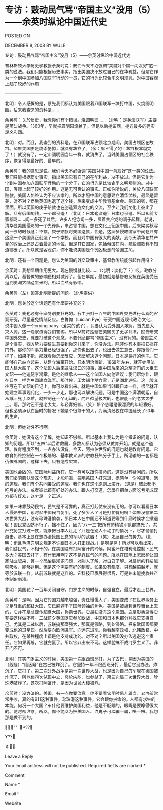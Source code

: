 # 专访：鼓动民气骂“帝国主义”没用（5）——余英时纵论中国近代史  
POSTED ON

DECEMBER 8, 2008 BY WULB

专访：鼓动民气骂“帝国主义”没用（5）——余英时纵论中国近代史

  普林斯顿大学历史学教授余英时说：我们今天不必强调“美国对中国一向友好”这一类的说法。我们只能根据历史事实，指出美国决不放过自己的在华利益，但是它作为一个到中国参加八国联军行动的一员，它的行为比较合乎文明规则。对中国客观上起了较好的作用

—————————————-

北明：令人感慨的是，原先我们都认为美国跟着八国联军一块打中国，火烧圆明园。后来我查来的资料是……

余英时：关於历史，我想你们有个错误。烧圆明园……（北明：是英法联军）主要是英法战争。1860年，早就把圆明园烧掉了。但是以后抢东西，抢的最多的确实是义和团。

北明：对。而且，我查到的资料是，在八国联军占领北京期间，美国占领区在故宫。如果美国要是烧杀抢掠，就没有故宫了。（余：那不得了的！故宫根本就完了！）就没有了，一定和圆明园当年一样，就消失了。当时美国占领区的社会秩序，恢复得是最好的、最早的。

余英时：我的意思是说，我们今天不必强调“美国对中国一向友好”这一类的说法。我们只能根据历史事实，指出美国它有自己的在华利益，决不放过。但是它作为一个到中国参加八国联军行动的一个分子，它的行为是比较合乎文明规则的。对中国，客观上起了较好的作用。这是无可否认的事实。正如你所说的，关於八国联军赔款，美国人始终认为不应该拿的。所以才照中国的意思建立清华学校，最早是留美，对不对？然后英国也退了这个钱，后来变成中华教育基金会。美国的钱，都在里面。所以英国的庚子赔款也在创造双方文化的交流，至少让我们文化上彼此了解。只有俄国的钱，一个都没退！（北明：日本也没退）日本也没退。所以从前大家都骂……闻一多死了以后，许多人纪念闻一多，照着共产党的调子起舞，就说，清华是美国侵略的一个先锋队，来占领中国，想在文化上征服中国。后来梁实秋写闻一多的时候说：不错，庚子赔款时美国退款，但是，这麽多侵略国家中间也只有这麽一个美国真正创造了一个学校，而且对中国有很大的贡献。到今天清华在共产党的政治上还是占着最高的地位。但是其它国家，包括俄国在内，那些赔款也不知道哪去了。所以就是客观讲，你不能说美国是个穷凶极恶的帝国主义。

北明：还有一个问题是，您认为美国的外交政策中，基督教传统能够起作用吗？

余英时：我想早期作用更大。现在慢慢就比较……（北明：淡化了？）哎。政教分离以后，基督教的影响便相对减弱了。但在早期，最初就是基督教反抗在英国受压迫到美洲大陆这里来的，所以当然有影响。





余英时（左）回答北明所提的问题。（北明提供）

北明：您关於这个话题还有什麽要补充的？

余英时：我也没有什麽特别要补充的。我主张对一百年的中国外交史进行认真的客观研究，尽量避免情绪反应。白鲁恂（Lucian Pye）研究中国近现代政治文化，说中国人像一个crying baby（爱哭的孩子），只要认为受外国人欺负，首先便大哭大闹。这一观察值得我们警惕。所以从前蒋廷黻在美国受了史学训练，回去研究中国外交史，就要打破这个观念。不要什麽都骂“帝国主义”，没有用的。帝国主义是个事实，西方势力要做生意要到你这儿来了，你没办法。除非你有本事把它挡在门外，那你的军事力量已经很强了，那你也出去了，也出去做生意去，你跟他们一样了。如果不能，那就看你怎麽反应，怎麽解决这个问题。日本是最好的例子。它能够自己站立起来，从建立海军开始。日本明治维新，1868年左右，就开始用法国人建大船了。这个法国人后来做驻汉口的领事，跟中国后来的总理衙门的大臣王文韶——他追随李鸿章，是他的继承人——这个法国人向他建议：我们帮你忙，跟在日本一样为中国建立海军。那时候，王文韶作地方官，还是湖北巡抚，这一段交往写在王文韶的日记上。你可以看出来。就是中国如果当时跟日本一样，很早就开始建立军事现代化，一步一步走，那也可以解决问题。可是中国这个满清朝廷，自从咸丰死了以后，就控制在一个无知的、而且欲望极大的、也很能干的老太太手上。啊，那时还不是老太太，年轻寡妇嘛。（笑）那个慈禧是很漂亮的年轻寡妇。但也必须承认在当时的情况下她是个很能干的人，为满清政权在中国延长了50年的生命。

北明：但她对外不行啊。

余英时：她没有这个了解，她知识不够嘛。所以基本上我认为是个知识的问题，认知的问题。所以“五四”以后讲救国，多数人都认为必须从教育开始，就是这个道理。教育程度不到，一点办法没有。今天，阿拉伯世界的问题也就是教育问题。它教育始终控制在一个极端的、基本教义派的宗教狂热分子手上。所灌输的一套都是仇恨外国的。这样下去，只有造成灾害。

美国也会凶的。它国际利益所在，它一样可以跟你拼命的。这是没有疑问的。所以我们必须要认清这个现实，才能知道，要跟美国人打交道，很简单：你的道理，我的道理，我们有个共同接受的道理。我们也在这个原则上进行，（这是）彼此都不吃亏的办法。或者彼此都有好处的办法。跟人打交道，怎麽样把单方面吃亏变成双方都有好处，这才是一个正道。

如果一味靠鼓动民气，民气是不可靠的，真正打起仗来没有用的。你可以看看日本人侵略中国，那时候中国民气复阳，死了多少人？可是打仗有用吗？如果没有第二次世界大战，没有珍珠港偷袭，那日本人在中国还不知道要等到什麽时候才会撤退呢！国民党固然不行了，挡不住了，因为“八一三”把所有的精锐军队都搞光了，共产党何尝打过一仗，能够把日本人赶走？只是在别人不动手的情况下，它才偷偷打游击。基本上是在想办法抢国民党的军队的武器！（笑）发展自己的势力。（北明：而且毛泽东明文规定不许跟日本人打正规战。）是啊是啊！所以可以看出来，我们讲民气，不相干的。在美国没有打阿富汗的时候，阿富汗在塔利班控制下民气多大？美国去打了，有什麽用啊？这不是靠民气的问题。所以在国际上怎麽样让国家站立起来，第一个恐怕是知识问题，对别人了解，对自己了解。对最新的科技能够吸收，能够运用。但是这个需要有好的制度。如果没有制度，只有越搞越坏，就等於苏联一样。从前苏联就是这样的。它科技已发展得很高，可是并未能挽救共产体制的崩溃。

北明：美国花了一百年关闭自守，门罗主义的时候，自强自立，最后才走上世界。

余英时：是啊，因为它的国力越来越强，责任慢慢大了，美国变成了在世界事务上举足轻重的超级大国，它已躲避不了国际领袖的角色。美国是被逼到世界舞台上去的。它并不是想要作超级大国，称霸世界。它最初没有这个意图。这是形势逼得它非要这样做不可。二战前夕英国促它参加欧战，中国和日本也都分别找它支持自己。尤其是二战以后，苏联搞那麽强大，那真是侵略，到处侵略。把东欧国家都要变成他的卫星国。然后要向欧洲进军。向远东进军。你看越南政权、北韩政权、中共政权，在某种程度上都是他支持成功的。对不对？所以美国没办法逃避这个责任。它如果再躲，它就完蛋了。所以它非出来不可。这样就搞不成门罗主义了。非开门不可。

北明：其实门罗主义的时候，美国第一次跟西班牙打，为了古巴，是因为美国的（舰艇）“缅因号”在古巴被炸沉了。它坚持一年不跟西班牙打，最后它没办法，炸沉了，它打了。第二次对外战争是第一次世界大战，也是因为自己的军舰在德国被炸沉了，所以他四次试图中立，终於失败，也参战了。第三次是二次世界大战，珍珠港被炸了。这次打阿富汗，是因为世贸大楼被炸。

余英时：没办法的。美国，有一点你要注意。你不要看它平时吊儿郎当，又内部常常争吵，真的有911这种事件，珍珠港这种事件，它会跟你拼命的。人都有求生的本能，何况一个大国？布什他要维护美国利益，他是不眨眼的，眼睛是要睁得很大的。随时都注意。所以，你不能以为把美国人、洋鬼子可以骗一骗，哄一哄。我想那是做不到的。

””¨￥×??

Y??

￠

Leave a Reply

Your email address will not be published. Required fields are marked *

Comment

Name *

Email *

Website